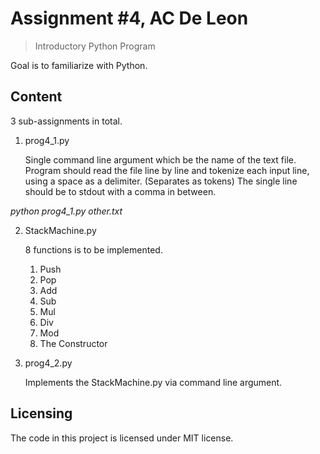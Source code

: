 # Assignment #4, AC De Leon
> Introductory Python Program

Goal is to familiarize with Python.

## Content

3 sub-assignments in total.

1. prog4_1.py

     Single command line argument which be the name of the text file. Program should read the file line by line and tokenize each input line, using a space as a delimiter. (Separates as tokens) The single line should be to stdout with a comma in between.

*python prog4_1.py other.txt*

2. StackMachine.py

    8 functions is to be implemented.
    1) Push
    2) Pop
    3) Add
    4) Sub
    5) Mul
    6) Div
    7) Mod
    8) The Constructor

3. prog4_2.py

    Implements the StackMachine.py via command line argument.
    
## Licensing

The code in this project is licensed under MIT license.



